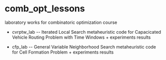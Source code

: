 # comb_opt_lessons
laboratory works for combinatoric optimization course

  - cvrptw_lab -- Iterated Local Search metaheuristic code for Capacicated Vehicle Routing Problem with Time Windows + experiments results
  
  - cfp_lab --  General Variable Neighborhood Search metaheuristic code for Cell Formation Problem  + experiments results
